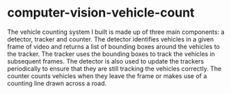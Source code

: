 # computer-vision-vehicle-count
The vehicle counting system I built is made up of three main components: a detector, tracker and counter. 
The detector identifies vehicles in a given frame of video and returns a list of bounding boxes around the vehicles to the tracker.
The tracker uses the bounding boxes to track the vehicles in subsequent frames. 
The detector is also used to update the trackers periodically to ensure that they are still tracking the vehicles correctly. 
The counter counts vehicles when they leave the frame or makes use of a counting line drawn across a road.
